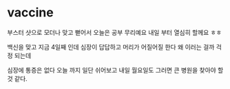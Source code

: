 # vaccine
부스터 샷으로 모더나 맞고 뻗어서 오늘은 공부 무리예요
내일 부터 열심히 할께요 ㅎㅎ


백신을 맞고 지금 4일째 인데 심장이 답답하고 머리가 어질어질 한다 왜 이러는 걸까 걱정 되는데 

심장에 통증은 없다 오늘 까지 일단 쉬어보고 내일 월요일도 그러면 큰 병원을 찾아야 할 것 같다.
